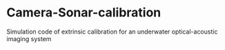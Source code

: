 # Camera-Sonar-calibration
Simulation code of extrinsic calibration for an underwater optical-acoustic imaging system
